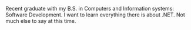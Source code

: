 Recent graduate with my B.S. in Computers and Information systems: Software Development. 
I want to learn everything there is about .NET.
Not much else to say at this time. 
